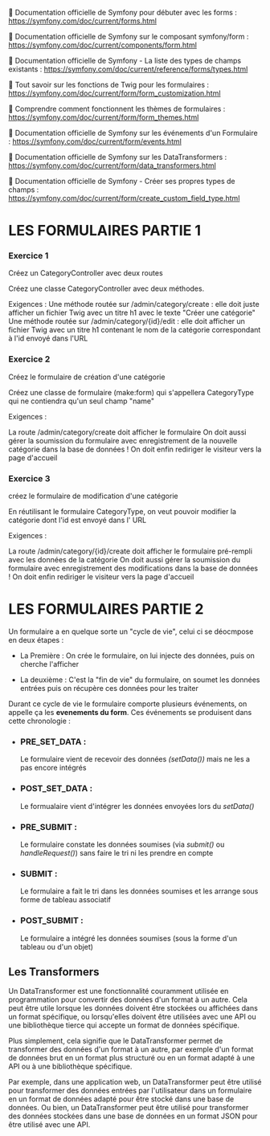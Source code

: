 📖 Documentation officielle de Symfony pour débuter avec les forms : https://symfony.com/doc/current/forms.html

📖 Documentation officielle de Symfony sur le composant symfony/form : https://symfony.com/doc/current/components/form.html

📖 Documentation officielle de Symfony - La liste des types de champs existants : https://symfony.com/doc/current/reference/forms/types.html

📖 Tout savoir sur les fonctions de Twig pour les formulaires : https://symfony.com/doc/current/form/form_customization.html

📖 Comprendre comment fonctionnent les thèmes de formulaires : https://symfony.com/doc/current/form/form_themes.html

📖 Documentation officielle de Symfony sur les événements d'un Formulaire : https://symfony.com/doc/current/form/events.html

📖 Documentation officielle de Symfony sur les DataTransformers : https://symfony.com/doc/current/form/data_transformers.html

📖 Documentation officielle de Symfony - Créer ses propres types de champs : https://symfony.com/doc/current/form/create_custom_field_type.html




# LES FORMULAIRES PARTIE 1 

### Exercice 1

Créez un CategoryController avec deux routes 

Créez une classe CategoryController avec deux méthodes.

Exigences :
Une méthode routée sur /admin/category/create : elle doit juste afficher un fichier Twig avec un titre h1 avec le texte "Créer une catégorie"
Une méthode routée sur /admin/category/{id}/edit : elle doit afficher un fichier Twig avec un titre h1 contenant le nom de la catégorie correspondant à l'id envoyé dans l'URL

### Exercice 2

Créez le formulaire de création d'une catégorie

Créez une classe de formulaire (make:form) qui s'appellera CategoryType qui ne contiendra qu'un seul champ "name"

Exigences :

La route /admin/category/create doit afficher le formulaire
On doit aussi gérer la soumission du formulaire avec enregistrement de la nouvelle catégorie dans la base de données !
On doit enfin rediriger le visiteur vers la page d'accueil

### Exercice 3

créez le formulaire de modification d'une catégorie

En réutilisant le formulaire CategoryType, on veut pouvoir modifier la catégorie dont l'id est envoyé dans l' URL

Exigences :

La route /admin/category/{id}/create doit afficher le formulaire pré-rempli avec les données de la catégorie
On doit aussi gérer la soumission du formulaire avec enregistrement des modifications dans la base de données !
On doit enfin rediriger le visiteur vers la page d'accueil




# LES FORMULAIRES PARTIE 2 

Un formulaire a en quelque sorte un "cycle de vie", celui ci se déocmpose en deux étapes : 

- La Première : On crée le formulaire, on lui injecte des données, puis on cherche  l'afficher 

- La deuxième : C'est la "fin de vie" du formulaire, on soumet les données  entrées puis on récupère ces données pour les traiter


Durant ce cycle de vie le formulaire comporte plusieurs événements, on appelle ça les **evenements du form**. Ces événements se produisent dans cette chronologie :

- ### PRE_SET_DATA :
    Le formulaire vient de recevoir des données *(setData())* mais ne les a pas encore intégrés

- ### POST_SET_DATA :
    Le formualaire vient d'intégrer les données envoyées lors du *setData()*

- ### PRE_SUBMIT : 
    Le formulaire constate les données soumises (via *submit()* ou *handleRequest()*) sans faire le tri ni les prendre en compte

- ### SUBMIT :
    Le formulaire a fait le tri dans les données soumises et les arrange sous forme de tableau associatif

- ### POST_SUBMIT :
    Le formulaire a intégré les données soumises (sous la forme d'un tableau ou d'un objet)





## Les Transformers 

Un DataTransformer est une fonctionnalité couramment utilisée en programmation pour convertir des données d'un format à un autre. Cela peut être utile lorsque les données doivent être stockées ou affichées dans un format spécifique, ou lorsqu'elles doivent être utilisées avec une API ou une bibliothèque tierce qui accepte un format de données spécifique.

Plus simplement, cela signifie que le DataTransformer permet de transformer des données d'un format à un autre, par exemple d'un format de données brut en un format plus structuré ou en un format adapté à une API ou à une bibliothèque spécifique.

Par exemple, dans une application web, un DataTransformer peut être utilisé pour transformer des données entrées par l'utilisateur dans un formulaire en un format de données adapté pour être stocké dans une base de données. Ou bien, un DataTransformer peut être utilisé pour transformer des données stockées dans une base de données en un format JSON pour être utilisé avec une API.

